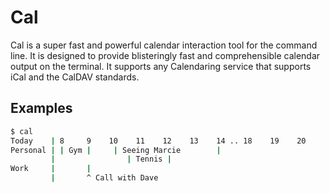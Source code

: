 # Cal

Cal is a super fast and powerful calendar interaction tool for the command
line.  It is designed to provide blisteringly fast and comprehensible calendar
output on the terminal. It supports any Calendaring service that supports iCal
and the CalDAV standards.

## Examples

``` bash
$ cal
Today    | 8     9    10    11    12    13    14 .. 18    19    20
Personal | | Gym |     | Seeing Marcie        |
         |                | Tennis |
Work     |       |
         |       ^ Call with Dave
```
